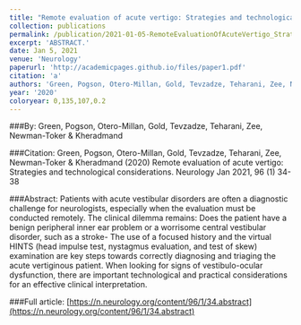 ```yaml
---
title: "Remote evaluation of acute vertigo: Strategies and technological considerations"
collection: publications
permalink: /publication/2021-01-05-RemoteEvaluationOfAcuteVertigo_StrategiesAndTechnologicalConsid
excerpt: 'ABSTRACT.'
date: Jan 5, 2021
venue: 'Neurology'
paperurl: 'http://academicpages.github.io/files/paper1.pdf'
citation: 'a'
authors: 'Green, Pogson, Otero-Millan, Gold, Tevzadze, Teharani, Zee, Newman-Toker & Kheradmand'
year: '2020'
coloryear: 0,135,107,0.2
---
```


###By: 
Green, Pogson, Otero-Millan, Gold, Tevzadze, Teharani, Zee, Newman-Toker & Kheradmand

###Citation: 
Green, Pogson, Otero-Millan, Gold, Tevzadze, Teharani, Zee, Newman-Toker & Kheradmand (2020) Remote evaluation of acute vertigo: Strategies and technological considerations. Neurology Jan 2021, 96 (1) 34-38

###Abstract: 
Patients with acute vestibular disorders are often a diagnostic challenge for neurologists, especially when the evaluation must be conducted remotely. The clinical dilemma remains: Does the patient have a benign peripheral inner ear problem or a worrisome central vestibular disorder, such as a stroke- The use of a focused history and the virtual HINTS (head impulse test, nystagmus evaluation, and test of skew) examination are key steps towards correctly diagnosing and triaging the acute vertiginous patient. When looking for signs of vestibulo-ocular dysfunction, there are important technological and practical considerations for an effective clinical interpretation.

###Full article: 
[https://n.neurology.org/content/96/1/34.abstract](https://n.neurology.org/content/96/1/34.abstract)
